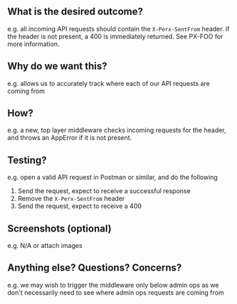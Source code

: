 ## What is the desired outcome?
e.g. all incoming API requests should contain the `X-Perx-SentFrom` header. if the header is not present, a 400 is immediately returned. See PX-FOO for more information.

## Why do we want this?
e.g. allows us to accurately track where each of our API requests are coming from

## How?
e.g. a new, top layer middleware checks incoming requests for the header, and throws an AppError if it is not present.

## Testing?
e.g. open a valid API request in Postman or similar, and do the following
1. Send the request, expect to receive a successful response
2. Remove the `X-Perx-SentFrom` header
3. Send the request, expect to receive a 400

## Screenshots (optional)
e.g. N/A or attach images

## Anything else? Questions? Concerns?
e.g. we may wish to trigger the middleware only below admin ops as we don't necessarily need to see where admin ops requests are coming from
